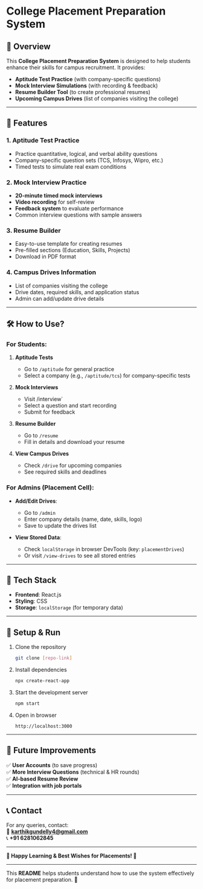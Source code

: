 # **College Placement Preparation System**  

## **📌 Overview**  
This **College Placement Preparation System** is designed to help students enhance their skills for campus recruitment. It provides:  
- **Aptitude Test Practice** (with company-specific questions)  
- **Mock Interview Simulations** (with recording & feedback)  
- **Resume Builder Tool** (to create professional resumes)  
- **Upcoming Campus Drives** (list of companies visiting the college)  

---

## **🎯 Features**  

### **1. Aptitude Test Practice**  
- Practice quantitative, logical, and verbal ability questions  
- Company-specific question sets (TCS, Infosys, Wipro, etc.)  
- Timed tests to simulate real exam conditions  

### **2. Mock Interview Practice**  
- **20-minute timed mock interviews**  
- **Video recording** for self-review  
- **Feedback system** to evaluate performance  
- Common interview questions with sample answers  

### **3. Resume Builder**  
- Easy-to-use template for creating resumes  
- Pre-filled sections (Education, Skills, Projects)  
- Download in PDF format  

### **4. Campus Drives Information**  
- List of companies visiting the college  
- Drive dates, required skills, and application status  
- Admin can add/update drive details  

---

## **🛠 How to Use?**  

### **For Students:**  
1. **Aptitude Tests**  
   - Go to `/aptitude` for general practice  
   - Select a company (e.g., `/aptitude/tcs`) for company-specific tests  

2. **Mock Interviews**  
   - Visit /interview`  
   - Select a question and start recording  
   - Submit for feedback  

3. **Resume Builder**  
   - Go to `/resume`  
   - Fill in details and download your resume  

4. **View Campus Drives**  
   - Check `/drive` for upcoming companies  
   - See required skills and deadlines  

### **For Admins (Placement Cell):**  
- **Add/Edit Drives**:  
  - Go to `/admin`  
  - Enter company details (name, date, skills, logo)  
  - Save to update the drives list  

- **View Stored Data**:  
  - Check `localStorage` in browser DevTools (key: `placementDrives`)  
  - Or visit `/view-drives` to see all stored entries  

---

## **🔧 Tech Stack**  
- **Frontend**: React.js  
- **Styling**: CSS  
- **Storage**: `localStorage` (for temporary data)  

---

## **🚀 Setup & Run**  
1. Clone the repository  
   ```sh
   git clone [repo-link]
   ```
2. Install dependencies  
   ```sh
   npx create-react-app 
   ```
3. Start the development server  
   ```sh
   npm start
   ```
4. Open in browser  
   ```
   http://localhost:3000
   ```

---

## **📜 Future Improvements**  
✅ **User Accounts** (to save progress)  
✅ **More Interview Questions** (technical & HR rounds)  
✅ **AI-based Resume Review**  
✅ **Integration with job portals**  

---

## **📞 Contact**  
For any queries, contact:  
📧 **karthikgundelly4@gmail.com**  
📞 **+91 6281062845**  

---

**🌟 Happy Learning & Best Wishes for Placements! 🌟**  

-----

This **README** helps students understand how to use the system effectively for placement preparation. 🚀
